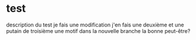 # test
description du test
je fais une modification
j'en fais une deuxième
et une putain de troisième
une motif dans la nouvelle branche 
la bonne peut-être?

